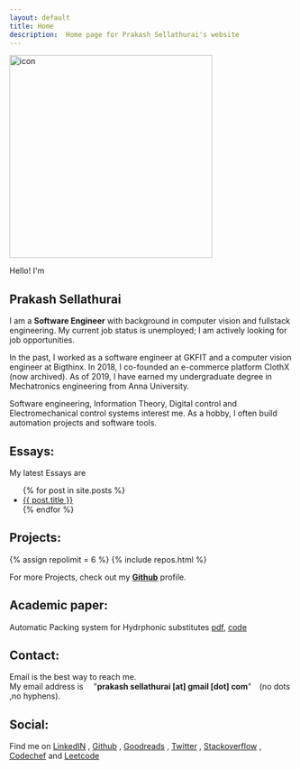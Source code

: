 ```yaml
---
layout: default
title: Home
description:  Home page for Prakash Sellathurai's website
---
```






<div class="avatar-container">
<img class="avatar"   width="360" height="360" alt="icon" src="{{'./assets/images/avatar.jpg' | relative_url}}" aria-label="avatar" />
</div>

Hello!  I'm
<h2 style="overflow: hidden;"> Prakash Sellathurai </h2>

<p>
I am a <strong>Software Engineer</strong> with background in computer vision and fullstack engineering. My current job status is unemployed; I am actively looking for job opportunities.
</p>

<p>
 In the past, I worked as a software engineer at GKFIT and a computer vision engineer at Bigthinx. 
In 2018, I co-founded an e-commerce platform ClothX (now archived). As of 2019, I have earned my undergraduate degree in Mechatronics engineering from Anna University.
</p>
<p>
Software engineering, Information Theory, Digital control and Electromechanical control systems interest me. As a hobby, I often build automation projects and software tools.
</p>


## Essays:
My latest Essays are
<ul>
  {% for post in site.posts %}
    <li>
      <a  href="{{ post.url }}"  title="{{ post.title }}">{{ post.title }}</a>
    </li>
  {% endfor %}
</ul>






## Projects:
{% assign repolimit = 6 %}
{% include repos.html  %}

For more Projects, check out  my  **[Github](https://github.com/prakashsellathurai)**  profile.

## Academic paper:
Automatic Packing system for Hydrphonic substitutes [pdf](https://github.com/prakashsellathurai/ICRAET_conference_paper/blob/master/ICEARCAT_PAPER.pdf), [code](https://github.com/prakashsellathurai/OLE_MACHINE)

## Contact:
Email is the best way to reach me. <br> My email address is  &emsp;"**prakash&nbsp;sellathurai [at] gmail [dot] com**"&emsp;(no dots ,no hyphens).


## Social:
Find me on   [LinkedIN](https://www.linkedin.com/in/prakashsellathurai/) , [Github](https://github.com/prakashsellathurai)  , [Goodreads](https://www.goodreads.com/user/show/105903487-prakash-sellathurai) , [Twitter]( https://twitter.com/prakash1729brt) , [Stackoverflow](https://stackoverflow.com/users/8336491/prakash-sellathurai) , [Codechef](https://www.codechef.com/users/prakash1729brt) and [Leetcode](https://leetcode.com/prakashsellathurai/) 


